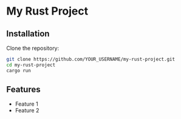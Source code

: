 # My Rust Project

## Installation

Clone the repository:

```sh
git clone https://github.com/YOUR_USERNAME/my-rust-project.git
cd my-rust-project
cargo run
```

## Features
- Feature 1
- Feature 2


